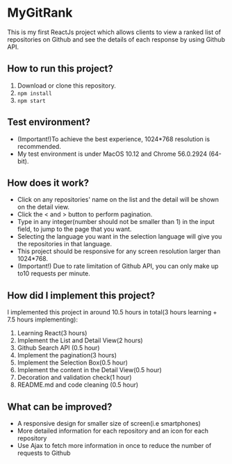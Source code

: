 # MyGitRank
This is my first ReactJs project which allows clients to view a ranked list of repositories on Github and see the details of each response by using Github API.
## How to run this project?
1. Download or clone this repository.
2. `npm install`
3. `npm start`
## Test environment?
* (Important!)To achieve the best experience, 1024*768 resolution is recommended.
* My test environment is under MacOS 10.12 and Chrome 56.0.2924 (64-bit).
## How does it work?
* Click on any repositories' name on the list and the detail will be shown on the detail view.
* Click the < and > button to perform pagination.
* Type in any integer(number should not be smaller than 1) in the input field, to jump to the page that you want.
* Selecting the language you want in the selection language will give you the repositories in that language.
* This project should be responsive for any screen resolution larger than 1024*768.
* (Important!) Due to rate limitation of Github API, you can only make up to10 requests per minute.
## How did I implement this project?
I implemented this project in around 10.5 hours in total(3 hours learning + 7.5 hours implementing):
1. Learning React(3 hours)
2. Implement the List and Detail View(2 hours)
3. Github Search API (0.5 hour)
4. Implement the pagination(3 hours) 
5. Implement the Selection Box(0.5 hour)
6. Implement the content in the Detail View(0.5 hour)
7. Decoration and validation check(1 hour)
8. README.md and code cleaning (0.5 hour)
## What can be improved?
* A responsive design for smaller size of screen(i.e smartphones)
* More detailed information for each repository and an icon for each repository
* Use Ajax to fetch more information in once to reduce the number of requests to Github